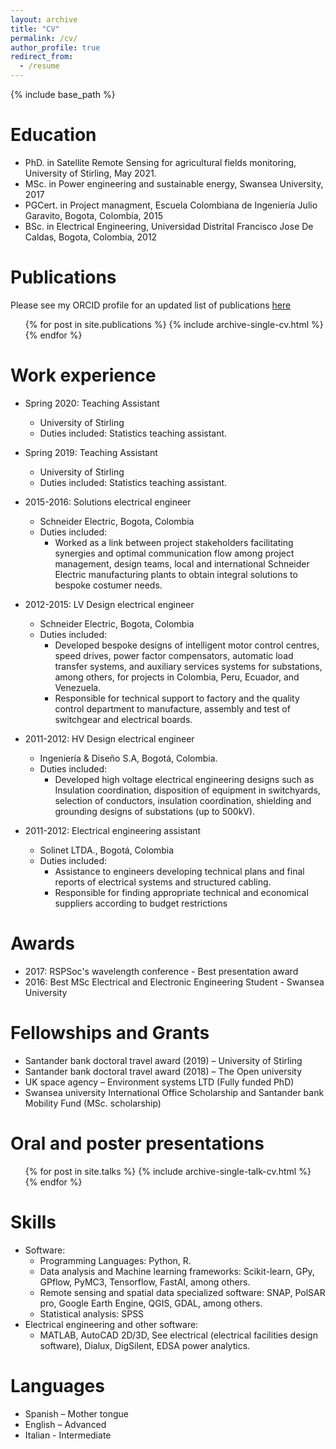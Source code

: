 ```yaml
---
layout: archive
title: "CV"
permalink: /cv/
author_profile: true
redirect_from:
  - /resume
---
```


{% include base_path %}

Education
======
* PhD. in Satellite Remote Sensing for agricultural fields monitoring, University of Stirling, May 2021.
* MSc. in Power engineering and sustainable energy, Swansea University, 2017
* PGCert. in Project managment, Escuela Colombiana de Ingeniería Julio Garavito, Bogota, Colombia, 2015
* BSc. in Electrical Engineering, Universidad Distrital Francisco Jose De Caldas, Bogota, Colombia, 2012

Publications
======
Please see my ORCID profile for an updated list of publications [here](https://orcid.org/0000-0002-6843-5022)

  <ul>{% for post in site.publications %}
    {% include archive-single-cv.html %}
  {% endfor %}</ul>
 
Work experience
======
* Spring 2020: Teaching Assistant
  * University of Stirling
  * Duties included: Statistics teaching assistant. 

* Spring 2019: Teaching Assistant
  * University of Stirling
  * Duties included: Statistics teaching assistant. 
  
* 2015-2016: Solutions electrical engineer 
  * Schneider Electric, Bogota, Colombia
  * Duties included: 
    * Worked as a link between project stakeholders facilitating synergies and optimal communication flow among project management, design teams, local and international Schneider Electric manufacturing plants to obtain integral solutions to bespoke costumer needs. 
  
* 2012-2015: LV Design electrical engineer 
  * Schneider Electric, Bogota, Colombia
  * Duties included: 
    * Developed bespoke designs of intelligent motor control centres, speed drives, power factor compensators, automatic load transfer systems, and auxiliary services systems for substations, among others, for projects in Colombia, Peru, Ecuador, and Venezuela.  
    * Responsible for technical support to factory and the quality control department to manufacture, assembly and test of switchgear and electrical boards.

* 2011-2012: HV Design electrical engineer 
  * Ingeniería & Diseño S.A, Bogotá, Colombia.
  * Duties included: 
    * Developed high voltage electrical engineering designs such as Insulation coordination, disposition of equipment in switchyards, selection of conductors, insulation coordination, shielding and grounding designs of substations (up to 500kV).
  
* 2011-2012: Electrical engineering assistant 
  * Solinet LTDA., Bogotá, Colombia
  * Duties included: 
    * Assistance to engineers developing technical plans and final reports of electrical systems and structured cabling. 
    * Responsible for finding appropriate technical and economical suppliers according to budget restrictions
  
Awards
======
* 2017: RSPSoc's wavelength conference - Best presentation award
* 2016: Best MSc Electrical and Electronic Engineering Student - Swansea University

Fellowships and Grants
======
* Santander bank doctoral travel award (2019) – University of Stirling
* Santander bank doctoral travel award (2018) – The Open university
* UK space agency – Environment systems LTD (Fully funded PhD)
* Swansea university International Office Scholarship and Santander bank Mobility Fund (MSc. scholarship)

Oral and poster presentations 
======
  <ul>{% for post in site.talks %}
    {% include archive-single-talk-cv.html %}
  {% endfor %}</ul>
  
Skills
======
* Software:
  * Programming Languages: Python, R. 
  * Data analysis and Machine learning frameworks: Scikit-learn, GPy, GPflow, PyMC3, Tensorflow, FastAI, among others. 
  * Remote sensing and spatial data specialized software: SNAP, PolSAR pro, Google Earth Engine, QGIS, GDAL, among others.
  * Statistical analysis: SPSS
* Electrical engineering and other software:
  * MATLAB, AutoCAD 2D/3D, See electrical (electrical facilities design software), Dialux, DigSilent, EDSA power analytics.

Languages
======
* Spanish – Mother tongue
* English – Advanced
* Italian - Intermediate
